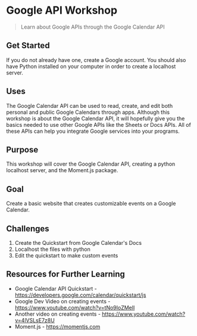 # Google API Workshop
> Learn about Google APIs through the Google Calendar API

## Get Started
If you do not already have one, create a Google account. You should also have Python installed on your computer in order to create a localhost server.

## Uses
The Google Calendar API can be used to read, create, and edit both personal and public Google Calendars through apps. Although this workshop is about the Google Calendar API, it will hopefully give you the basics needed to use other Google APIs like the Sheets or Docs APIs. All of these APIs can help you integrate Google services into your programs.

## Purpose
This workshop will cover the Google Calendar API, creating a python localhost server, and the Moment.js package.

## Goal
Create a basic website that creates customizable events on a Google Calendar.

## Challenges

 1. Create the Quickstart from Google Calendar's Docs
 2. Localhost the files with python
 3. Edit the quickstart to make custom events

## Resources for Further Learning

 - Google Calendar API Quickstart - https://developers.google.com/calendar/quickstart/js
 - Google Dev Video on creating events - https://www.youtube.com/watch?v=tNo9IoZMelI
 - Another video on creating events - https://www.youtube.com/watch?v=4lVSLsE7z8U
 - Moment.js - https://momentjs.com
